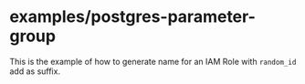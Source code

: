 examples/postgres-parameter-group
=================================
This is the example of how to generate name for an IAM Role with `random_id` add as suffix.